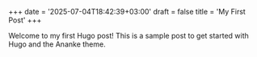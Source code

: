+++
date = '2025-07-04T18:42:39+03:00'
draft = false
title = 'My First Post'
+++

Welcome to my first Hugo post! This is a sample post to get started with Hugo and the Ananke theme.
